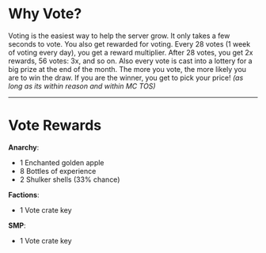 # Why Vote?
Voting is the easiest way to help the server grow. It only takes a few seconds to vote. You also get rewarded for voting. Every 28 votes (1 week of voting every day), you get a reward multiplier. After 28 votes, you get 2x rewards, 56 votes: 3x, and so on. Also every vote is cast into a lottery for a big prize at the end of the month. The more you vote, the more likely you are to win the draw. If you are the winner, you get to pick your price! _(as long as its within reason and within MC TOS)_

---
# Vote Rewards
**Anarchy**:
  - 1 Enchanted golden apple
  - 8 Bottles of experience
  - 2 Shulker shells (33% chance)

**Factions**:
  - 1 Vote crate key

**SMP**:
  - 1 Vote crate key
